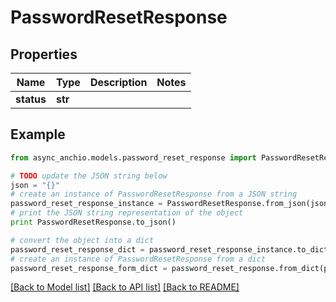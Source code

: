 # PasswordResetResponse


## Properties

Name | Type | Description | Notes
------------ | ------------- | ------------- | -------------
**status** | **str** |  | 

## Example

```python
from async_anchio.models.password_reset_response import PasswordResetResponse

# TODO update the JSON string below
json = "{}"
# create an instance of PasswordResetResponse from a JSON string
password_reset_response_instance = PasswordResetResponse.from_json(json)
# print the JSON string representation of the object
print PasswordResetResponse.to_json()

# convert the object into a dict
password_reset_response_dict = password_reset_response_instance.to_dict()
# create an instance of PasswordResetResponse from a dict
password_reset_response_form_dict = password_reset_response.from_dict(password_reset_response_dict)
```
[[Back to Model list]](../README.md#documentation-for-models) [[Back to API list]](../README.md#documentation-for-api-endpoints) [[Back to README]](../README.md)


